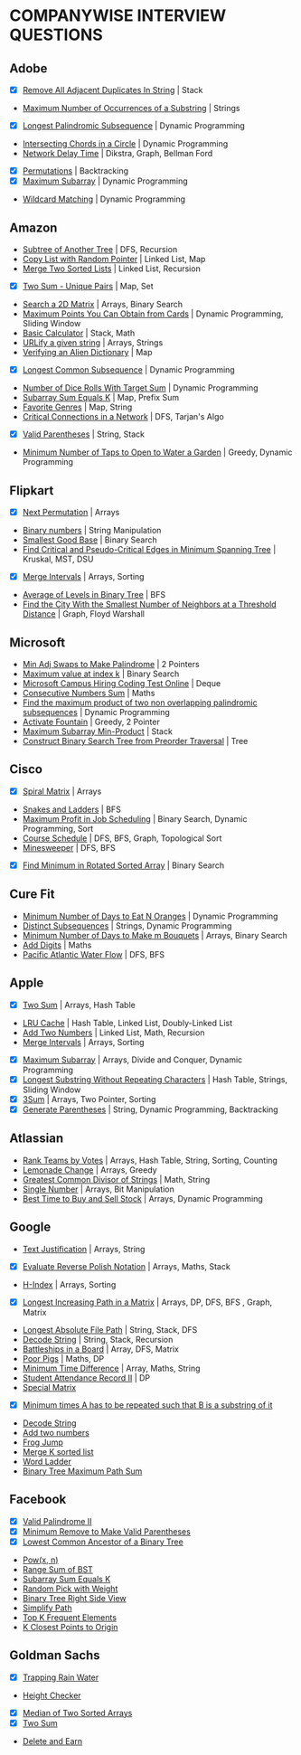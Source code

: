 # COMPANYWISE INTERVIEW QUESTIONS

## Adobe

- [X] [Remove All Adjacent Duplicates In String](https://leetcode.com/problems/remove-all-adjacent-duplicates-in-string/) | Stack
- [Maximum Number of Occurrences of a Substring](https://leetcode.com/problems/maximum-number-of-occurrences-of-a-substring/) | Strings
- [X] [Longest Palindromic Subsequence](https://leetcode.com/problems/longest-palindromic-subsequence/) | Dynamic Programming
- [Intersecting Chords in a Circle](https://www.interviewbit.com/problems/intersecting-chords-in-a-circle/) | Dynamic Programming
- [Network Delay Time](https://leetcode.com/problems/network-delay-time/) | Dikstra, Graph, Bellman Ford
- [X] [Permutations](https://leetcode.com/problems/permutations/) | Backtracking
- [X] [Maximum Subarray](https://leetcode.com/problems/maximum-subarray/) | Dynamic Programming
- [Wildcard Matching](https://leetcode.com/problems/wildcard-matching/) | Dynamic Programming

## Amazon

- [Subtree of Another Tree](https://leetcode.com/problems/subtree-of-another-tree/) | DFS, Recursion
- [Copy List with Random Pointer](https://leetcode.com/problems/copy-list-with-random-pointer/) | Linked List, Map
- [Merge Two Sorted Lists](https://leetcode.com/problems/merge-two-sorted-lists/) | Linked List, Recursion
- [X] [Two Sum - Unique Pairs](https://leetcode.com/discuss/interview-question/372434/Amazon-or-OA-2019-or-Two-Sum-Unique-Pairs/391924) | Map, Set
- [Search a 2D Matrix](https://leetcode.com/problems/search-a-2d-matrix/) | Arrays, Binary Search
- [Maximum Points You Can Obtain from Cards](https://leetcode.com/problems/maximum-points-you-can-obtain-from-cards/) | Dynamic Programming, Sliding Window
- [Basic Calculator](https://leetcode.com/problems/basic-calculator/) | Stack, Math
- [URLify a given string](https://leetcode.com/discuss/interview-question/124608/amazon-phone-screen-urlify-a-given-string-replace-spaces-with-20) | Arrays, Strings
- [Verifying an Alien Dictionary](https://leetcode.com/problems/verifying-an-alien-dictionary/) | Map
- [X] [Longest Common Subsequence](https://leetcode.com/problems/longest-common-subsequence/) | Dynamic Programming
- [Number of Dice Rolls With Target Sum](https://leetcode.com/problems/number-of-dice-rolls-with-target-sum/) | Dynamic Programming
- [Subarray Sum Equals K](https://leetcode.com/problems/subarray-sum-equals-k/) | Map, Prefix Sum
- [Favorite Genres](https://leetcode.com/discuss/interview-question/373006) | Map, String
- [Critical Connections in a Network](https://leetcode.com/problems/critical-connections-in-a-network/) | DFS, Tarjan's Algo
- [X] [Valid Parentheses](https://leetcode.com/problems/valid-parentheses/) | String, Stack
- [Minimum Number of Taps to Open to Water a Garden](https://leetcode.com/problems/minimum-number-of-taps-to-open-to-water-a-garden/) | Greedy, Dynamic Programming

## Flipkart

- [X] [Next Permutation](https://leetcode.com/problems/next-permutation/) | Arrays
- [Binary numbers](https://www.hackerearth.com/practice/data-structures/arrays/1-d/practice-problems/algorithm/the-code-generator-9d3f9afa/) | String Manipulation
- [Smallest Good Base](https://leetcode.com/problems/smallest-good-base/) | Binary Search
- [Find Critical and Pseudo-Critical Edges in Minimum Spanning Tree](https://leetcode.com/problems/find-critical-and-pseudo-critical-edges-in-minimum-spanning-tree/) | Kruskal, MST, DSU
- [X] [Merge Intervals](https://leetcode.com/problems/merge-intervals/) | Arrays, Sorting
- [Average of Levels in Binary Tree](https://leetcode.com/problems/average-of-levels-in-binary-tree/) | BFS
- [Find the City With the Smallest Number of Neighbors at a Threshold Distance](https://leetcode.com/problems/find-the-city-with-the-smallest-number-of-neighbors-at-a-threshold-distance/) | Graph, Floyd Warshall

## Microsoft

- [Min Adj Swaps to Make Palindrome](https://leetcode.com/discuss/interview-question/351783/) | 2 Pointers
- [Maximum value at index k](https://leetcode.com/discuss/interview-question/969033/Microsoft-or-Phone-Interview-or-Maximum-value-at-index-k) | Binary Search
- [Microsoft Campus Hiring Coding Test Online](https://leetcode.com/discuss/interview-question/344216/microsoft-campus-hiring-coding-test-online) | Deque
- [Consecutive Numbers Sum](https://leetcode.com/problems/consecutive-numbers-sum/) | Maths
- [Find the maximum product of two non overlapping palindromic subsequences](https://stackoverflow.com/questions/53663721/find-the-maximum-product-of-two-non-overlapping-palindromic-subsequences) | Dynamic Programming
- [Activate Fountain](https://leetcode.com/discuss/interview-question/363036/walmart-oa-2019-activate-fountains) | Greedy, 2 Pointer
- [Maximum Subarray Min-Product](https://leetcode.com/problems/maximum-subarray-min-product/) | Stack
- [Construct Binary Search Tree from Preorder Traversal](https://leetcode.com/problems/construct-binary-search-tree-from-preorder-traversal/) | Tree

## Cisco

- [X] [Spiral Matrix](https://leetcode.com/problems/spiral-matrix/) | Arrays
- [Snakes and Ladders](https://leetcode.com/problems/snakes-and-ladders/) | BFS
- [Maximum Profit in Job Scheduling](https://leetcode.com/problems/maximum-profit-in-job-scheduling/) | Binary Search, Dynamic Programming, Sort
- [Course Schedule](https://leetcode.com/problems/course-schedule/) | DFS, BFS, Graph, Topological Sort
- [Minesweeper](https://leetcode.com/problems/minesweeper/) | DFS, BFS
- [X] [Find Minimum in Rotated Sorted Array](https://leetcode.com/problems/find-minimum-in-rotated-sorted-array/) | Binary Search

## Cure Fit

- [Minimum Number of Days to Eat N Oranges](https://leetcode.com/problems/minimum-number-of-days-to-eat-n-oranges/) | Dynamic Programming
- [Distinct Subsequences](https://leetcode.com/problems/distinct-subsequences/) | Strings, Dynamic Programming
- [Minimum Number of Days to Make m Bouquets](https://leetcode.com/problems/minimum-number-of-days-to-make-m-bouquets/) | Arrays, Binary Search
- [Add Digits](https://leetcode.com/problems/add-digits/) | Maths
- [Pacific Atlantic Water Flow](https://leetcode.com/problems/pacific-atlantic-water-flow/) | DFS, BFS

## Apple

- [X] [Two Sum](https://leetcode.com/problems/two-sum/) | Arrays, Hash Table
- [LRU Cache](https://leetcode.com/problems/lru-cache/) | Hash Table, Linked List, Doubly-Linked List
- [Add Two Numbers](https://leetcode.com/problems/add-two-numbers/) | Linked List, Math, Recursion
- [Merge Intervals](https://leetcode.com/problems/merge-intervals/) | Arrays, Sorting
- [X] [Maximum Subarray](https://leetcode.com/problems/maximum-subarray/) | Arrays, Divide and Conquer, Dynamic Programming
- [X] [Longest Substring Without Repeating Characters](https://leetcode.com/problems/longest-substring-without-repeating-characters/) | Hash Table, Strings, Sliding Window
- [X] [3Sum](https://leetcode.com/problems/3sum/) | Arrays, Two Pointer, Sorting
- [X] [Generate Parentheses](https://leetcode.com/problems/generate-parentheses/) | String, Dynamic Programming, Backtracking

## Atlassian

- [Rank Teams by Votes](https://leetcode.com/problems/rank-teams-by-votes/) | Arrays, Hash Table, String, Sorting, Counting
- [Lemonade Change](https://leetcode.com/problems/lemonade-change/) | Arrays, Greedy
- [Greatest Common Divisor of Strings](https://leetcode.com/problems/greatest-common-divisor-of-strings/) | Math, String
- [Single Number](https://leetcode.com/problems/single-number/) | Arrays, Bit Manipulation
- [Best Time to Buy and Sell Stock](https://leetcode.com/problems/best-time-to-buy-and-sell-stock/) | Arrays, Dynamic Programming

## Google

- [Text Justification](https://leetcode.com/problems/text-justification/) | Arrays, String
- [X] [Evaluate Reverse Polish Notation](https://leetcode.com/problems/evaluate-reverse-polish-notation/) | Arrays, Maths, Stack
- [H-Index](https://leetcode.com/problems/h-index/) | Arrays, Sorting
- [X] [Longest Increasing Path in a Matrix](https://leetcode.com/problems/longest-increasing-path-in-a-matrix/) | Arrays, DP, DFS, BFS , Graph, Matrix
- [Longest Absolute File Path](https://leetcode.com/problems/longest-absolute-file-path/) | String, Stack, DFS
- [Decode String](https://leetcode.com/problems/decode-string/) | String, Stack, Recursion
- [Battleships in a Board](https://leetcode.com/problems/battleships-in-a-board/) | Array, DFS, Matrix
- [Poor Pigs](https://leetcode.com/problems/poor-pigs/) | Maths, DP
- [Minimum Time Difference](https://leetcode.com/problems/minimum-time-difference/) | Array, Maths, String
- [Student Attendance Record II](https://leetcode.com/problems/student-attendance-record-ii/) | DP
- [Special Matrix](https://practice.geeksforgeeks.org/contest/interview-series-google/problems/#)
- [X] [Minimum times A has to be repeated such that B is a substring of it](https://practice.geeksforgeeks.org/contest/interview-series-google/problems/#)
- [Decode String](https://leetcode.com/problems/decode-string/)
- [Add two numbers](https://leetcode.com/problems/add-two-numbers/)
- [Frog Jump](https://leetcode.com/problems/frog-jump/)
- [Merge K sorted list](https://leetcode.com/problems/merge-k-sorted-lists/)
- [Word Ladder](https://leetcode.com/problems/word-ladder/)
- [Binary Tree Maximum Path Sum](https://leetcode.com/problems/binary-tree-maximum-path-sum/)

## Facebook

- [X] [Valid Palindrome II](https://leetcode.com/problems/valid-palindrome-ii/)
- [X] [Minimum Remove to Make Valid Parentheses](https://leetcode.com/problems/minimum-remove-to-make-valid-parentheses/)
- [X] [Lowest Common Ancestor of a Binary Tree](https://leetcode.com/problems/lowest-common-ancestor-of-a-binary-tree/)
- [Pow(x, n)](https://leetcode.com/problems/powx-n/)
- [Range Sum of BST](https://leetcode.com/problems/range-sum-of-bst/)
- [Subarray Sum Equals K](https://leetcode.com/problems/subarray-sum-equals-k/)
- [Random Pick with Weight](https://leetcode.com/problems/random-pick-with-weight/)
- [Binary Tree Right Side View](https://leetcode.com/problems/binary-tree-right-side-view/)
- [Simplify Path](https://leetcode.com/problems/simplify-path/)
- [Top K Frequent Elements](https://leetcode.com/problems/top-k-frequent-elements/)
- [K Closest Points to Origin](https://leetcode.com/problems/k-closest-points-to-origin/)

## Goldman Sachs

- [X] [Trapping Rain Water](https://leetcode.com/problems/trapping-rain-water/)
- [Height Checker](https://leetcode.com/problems/height-checker/)
- [X] [Median of Two Sorted Arrays](https://leetcode.com/problems/median-of-two-sorted-arrays/)
- [X] [Two Sum](https://leetcode.com/problems/two-sum/)
- [Delete and Earn](https://leetcode.com/problems/delete-and-earn/)
